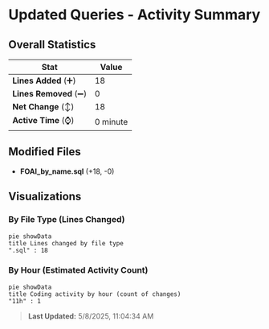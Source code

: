 # Updated Queries - Activity Summary 

## Overall Statistics

| Stat                   | Value                                                             |
| ---------------------- | ----------------------------------------------------------------- |
| **Lines Added** (➕)   | 18                                          |
| **Lines Removed** (➖) | 0                                        |
| **Net Change** (↕)    | 18                |
| **Active Time** (⌚)   | 0 minute |


## Modified Files
- **FOAI_by_name.sql** (+18, -0)

## Visualizations

### By File Type (Lines Changed)

```mermaid
pie showData
title Lines changed by file type
".sql" : 18
```

### By Hour (Estimated Activity Count)

```mermaid
pie showData
title Coding activity by hour (count of changes)
"11h" : 1
```


> **Last Updated:** 5/8/2025, 11:04:34 AM